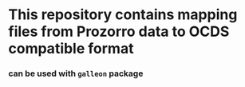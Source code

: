 # This repository contains mapping files from Prozorro data to OCDS compatible format
### can be used with `galleon` package
